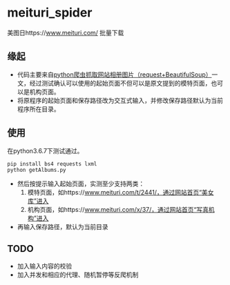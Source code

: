 # meituri_spider

美图日https://www.meituri.com/ 批量下载 

## 缘起

- 代码主要来自[python爬虫抓取网站相册图片（request+BeautifulSoup）](https://blog.csdn.net/l_hyde/article/details/83543205)一文，经过测试确认可以使用的起始页面不但可以是原文提到的模特页面，也可以是机构页面。
- 将原程序的起始页面和保存路径改为交互式输入，并修改保存路径默认为当前程序所在目录。

## 使用

在python3.6.7下测试通过。

```
pip install bs4 requests lxml
python getAlbums.py
```

- 然后按提示输入起始页面，实测至少支持两类：
  1. 模特页面，如https://www.meituri.com/t/2441/，通过网站首页“美女库”进入
  2. 机构页面，如https://www.meituri.com/x/37/，通过网站首页“写真机构”进入
- 再输入保存路径，默认为当前目录

## TODO

- 加入输入内容的校验
- 加入并发和相应的代理、随机暂停等反爬机制
